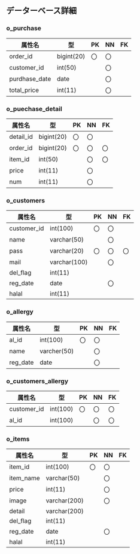 ## データーベース詳細

### o_purchase
| 属性名 |     型    | PK | NN | FK |
|--------|-----------|----|----|----|
|order_id|bigint(20)|〇|〇||
|customer_id|int(50)||〇||
|purdhase_date|date||〇||
|total_price|int(11)||〇||

### o_puechase_detail
| 属性名 |     型    | PK | NN | FK |
|--------|-----------|----|----|----|
|detail_id|bigint(20)|〇|〇||
|order_id|bigint(20)|〇|〇|〇|
|item_id|int(50)||〇|〇|
|price|int(11)||〇||
|num|int(11)||〇||

### o_customers
| 属性名 |     型    | PK | NN | FK |
|--------|-----------|----|----|----|
|customer_id|int(100)|〇|〇||
|name|varchar(50)||〇||
|pass|varchar(20)|〇|〇|〇|
|mail|varchar(100)||〇||
|del_flag|int(11)||||
|reg_date|date||〇||
|halal|int(11)|||

### o_allergy
| 属性名 |     型    | PK | NN | FK |
|--------|-----------|----|----|----|
|al_id|int(100)|〇|〇||
|name|varcher(50)||〇||
|reg_date|date||〇||

### o_customers_allergy
| 属性名 |     型    | PK | NN | FK |
|--------|-----------|----|----|----|
|customer_id|int(100)|〇|〇|〇|
|al_id|int(100)||〇|〇|

### o_items
| 属性名 |     型    | PK | NN | FK |
|--------|-----------|----|----|----|
|item_id|int(100)|〇|〇||
|item_name|varchar(50)||〇||
|price|int(11)||〇||
|image|varchar(200)||〇||
|detail|varchar(200)||||
|del_flag|int(11)||||
|reg_date|date||〇||
|halal|int(11)||||
